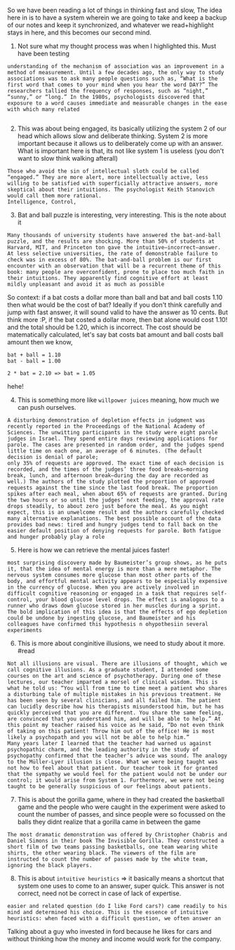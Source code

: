 
So we have been reading a lot of things in thinking fast and slow, The idea here in is to have a system wherein we are going to take and keep a backup of our notes and keep it synchronized, and whatever we read+highlight stays in here, and this becomes our second mind.

1. Not sure what my thought process was when I highlighted this. Must have been testing
```
understanding of the mechanism of association was an improvement in a method of measurement. Until a few decades ago, the only way to study associations was to ask many people questions such as, “What is the first word that comes to your mind when you hear the word DAY?” The researchers tallied the frequency of responses, such as “night,” “sunny,” or “long.” In the 1980s, psychologists discovered that exposure to a word causes immediate and measurable changes in the ease with which many related


```


2. This was about being engaged, its basically utilizing the system 2 of our head which allows slow and deliberate thinking. System 2 is more important because it allows us to deliberately come up with an answer. What is important here is that, its not like system 1 is useless (you don't want to slow think walking afterall)
```
Those who avoid the sin of intellectual sloth could be called “engaged.” They are more alert, more intellectually active, less willing to be satisfied with superficially attractive answers, more skeptical about their intuitions. The psychologist Keith Stanovich would call them more rational.
Intelligence, Control,
```


3. Bat and ball puzzle is interesting, very interesting. This is the note about it
```
Many thousands of university students have answered the bat-and-ball puzzle, and the results are shocking. More than 50% of students at Harvard, MIT, and Princeton ton gave the intuitive—incorrect—answer. At less selective universities, the rate of demonstrable failure to check was in excess of 80%. The bat-and-ball problem is our first encounter with an observation that will be a recurrent theme of this book: many people are overconfident, prone to place too much faith in their intuitions. They apparently find cognitive effort at least mildly unpleasant and avoid it as much as possible
```


So context: if a bat costs a dollar more than ball and bat and ball costs 1.10 then what would be the cost of bat? Ideally if you don't think carefully and jump with fast answer, it will sound valid to have the answer as 10 cents. But think more :P, if the bat costed a dollar more, then bat alone would cost 1.10! and the total should be 1.20, which is incorrect. The cost should be matematically calculated, let's say bat costs bat amount and ball costs ball amount then we know,
```
bat + ball = 1.10
bat - ball = 1.00

2 * bat = 2.10 => bat = 1.05
```


hehe!

4. This is something more like `willpower juices` meaning, how much we can push ourselves.
```
A disturbing demonstration of depletion effects in judgment was recently reported in the Proceedings of the National Academy of Sciences. The unwitting participants in the study were eight parole judges in Israel. They spend entire days reviewing applications for parole. The cases are presented in random order, and the judges spend little time on each one, an average of 6 minutes. (The default decision is denial of parole; 
only 35% of requests are approved. The exact time of each decision is recorded, and the times of the judges’ three food breaks—morning break, lunch, and afternoon break—during the day are recorded as well.) The authors of the study plotted the proportion of approved requests against the time since the last food break. The proportion spikes after each meal, when about 65% of requests are granted. During the two hours or so until the judges’ next feeding, the approval rate drops steadily, to about zero just before the meal. As you might expect, this is an unwelcome result and the authors carefully checked many alternative explanations. The best possible account of the data provides bad news: tired and hungry judges tend to fall back on the easier default position of denying requests for parole. Both fatigue and hunger probably play a role

```


5. Here is how we can retrieve the mental juices faster!
```
most surprising discovery made by Baumeister’s group shows, as he puts it, that the idea of mental energy is more than a mere metaphor. The nervous system consumes more glucose than most other parts of the body, and effortful mental activity appears to be especially expensive in the currency of glucose. When you are actively involved in difficult cognitive reasoning or engaged in a task that requires self-control, your blood glucose level drops. The effect is analogous to a runner who draws down glucose stored in her muscles during a sprint. The bold implication of this idea is that the effects of ego depletion could be undone by ingesting glucose, and Baumeister and his colleagues have confirmed this hypothesis n ohypothesiin several experiments
```

6. This is more about conginitive illusions, we need to study about it more. #read
```
Not all illusions are visual. There are illusions of thought, which we call cognitive illusions. As a graduate student, I attended some courses on the art and science of psychotherapy. During one of these lectures, our teacher imparted a morsel of clinical wisdom. This is what he told us: “You will from time to time meet a patient who shares a disturbing tale of multiple mistakes in his previous treatment. He has been seen by several clinicians, and all failed him. The patient can lucidly describe how his therapists misunderstood him, but he has quickly perceived that you are different. You share the same feeling, are convinced that you understand him, and will be able to help.” At this point my teacher raised his voice as he said, “Do not even think of taking on this patient! Throw him out of the office! He is most likely a psychopath and you will not be able to help him.”
Many years later I learned that the teacher had warned us against psychopathic charm, and the leading authority in the study of psychopathy confirmed that the teacher’s advice was sound. The analogy to the Müller-Lyer illusion is close. What we were being taught was not how to feel about that patient. Our teacher took it for granted that the sympathy we would feel for the patient would not be under our control; it would arise from System 1. Furthermore, we were not being taught to be generally suspicious of our feelings about patients.

```

7. This is about the gorilla game, where in they had created the basketball game and the people who were caught in the experiment were asked to count the number of passes, and since people were so focussed on the balls they didnt realize that a gorilla came in between the game
```
The most dramatic demonstration was offered by Christopher Chabris and Daniel Simons in their book The Invisible Gorilla. They constructed a short film of two teams passing basketballs, one team wearing white shirts, the other wearing black. The viewers of the film are instructed to count the number of passes made by the white team, ignoring the black players.
```


8. This is about `intuitive heuristics` => it basically means a shortcut that system one uses to come to an answer, super quick. This answer is not correct, need not be correct in case of lack of expertise.
```
easier and related question (do I like Ford cars?) came readily to his mind and determined his choice. This is the essence of intuitive heuristics: when faced with a difficult question, we often answer an
```


Talking about a guy who invested in ford because he likes for cars and without thinking how the money and income would work for the company.

